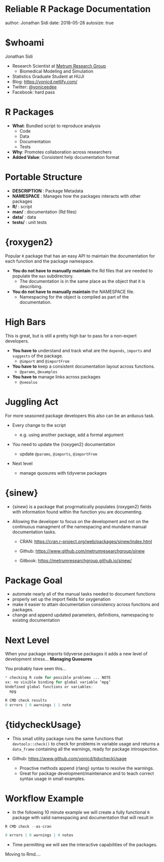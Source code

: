 Reliable R Package Documentation
========================================================
author: Jonathan Sidi
date: 2018-05-28
autosize: true

$whoami
========================================================
Jonathan Sidi

- Research Scientist at [Metrum Research Group](http://metrumrg.com/)
  - Biomedical Modeling and Simulation
- Statistics Graduate Student at HUJI
- Blog: https://yonicd.netlify.com/
- Twitter: [@yoniceedee](https://twitter.com/yoniceedee)
- Facebook: hard pass

R Packages
========================================================

- **What**: Bundled script to reproduce analysis
  - Code
  - Data
  - Documentation
  - Tests
- **Why**: Promotes collaboration across researchers
- **Added Value**: Consistent help documentation format

Portable Structure
========================================================

- **DESCRIPTION** : Package Metadata
- **NAMESPACE** : Manages how the packages interacts with other packages
- **R/** : script
- **man/** : documentation (Rd files)
- **data/** : data
- **tests/** : unit tests

{roxygen2}
========================================================
Popular `R` package that has an easy API to maintain the documentation for each function and the package namespace. 

- **You do not have to manually maintain** the Rd files that are needed to populate the `man` subdirectory.
  - The documentation is in the same place as the object that it is describing.
- **You do not have to manually maintain** the NAMESPACE file.
  - Namespacing for the object is compiled as part of the documentation.
  
High Bars
========================================================

This is great, but is still a pretty high bar to pass for a non-expert developers.

- **You have to** understand and track what are the `depends`, `imports` and `suggests` of the package.
  - `@import` and  `@importFrom`
- **You have to** keep a consistent documentation layout across functions.
  - `@params`, `@examples`
- **You have to** manage links across packages
  - `@seealso`
  
Juggling Act
========================================================

For more seasoned package developers this also can be an arduous task.

- Every change to the script
  - e.g. using another package, add a formal argument

- You need to update the {roxygen2} documentation
  - update `@params`, `@imports`, `@importFrom`
  
- Next level
  - manage quosures with tidyverse packages

{sinew}
========================================================

- {sinew} is a package that progrmatically populates {roxygen2} fields with information found within the function you are documenting. 

- Allowing the developer to focus on the development and not on the continuous managment of the namespacing and mundane manual documentation tasks.

  - CRAN: https://cran.r-project.org/web/packages/sinew/index.html

  - Github: https://www.github.com/metrumresearchgroup/sinew

  - Gitbook: https://metrumresearchgroup.github.io/sinew/

Package Goal
========================================================

- automate nearly all of the manual tasks needed to document functions
- properly set up the import fields for oxygenation
- make it easier to attain documentation consistency across functions and packages.
- change and append updated parameters, definitions, namespacing to existing documentation

Next Level
========================================================

When your package imports tidyverse packages it adds a new level of development stress... **Managing Quosures**

You probably have seen this...

```r
* checking R code for possible problems ... NOTE
xx: no visible binding for global variable ‘mpg’
Undefined global functions or variables:
  mpg

R CMD check results
0 errors | 0 warnings | 1 note 
```

{tidycheckUsage}
========================================================

  - This small utility package runs the same functions that ` devtools::check()` to check for problems in variable usage and returns a ` data_frame` containing all the warnings, ready for package introspection.
  
  - Github: https://www.github.com/yonicd/tidycheckUsage
  
    - Proactive methods append {rlang} syntax to resolve the warnings.
    - Great for package development/maintenance and to teach correct syntax usage in small examples.

Workflow Example
========================================================

  - In the following 10 minute example we will create a fully functional `R` package with valid namespacing and documentation that will result in
  
```r
R CMD check --as-cran

0 errors | 0 warnings | 0 notes
```

  - Time permitting we will see the interactive capabilities of the packages.

Moving to Rmd.... 
